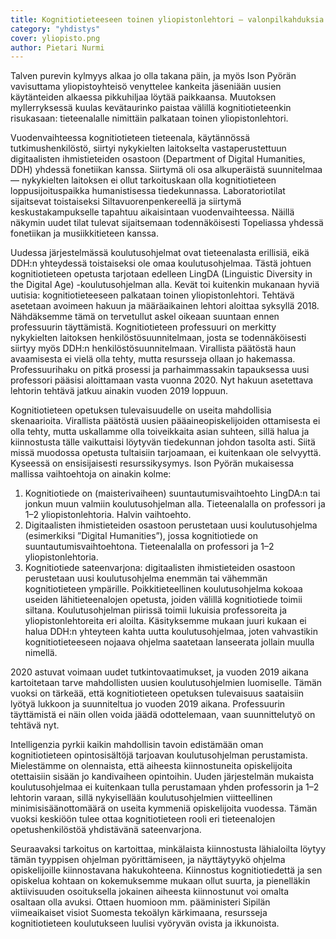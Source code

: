 ```yaml
---
title: Kognitiotieteeseen toinen yliopistonlehtori — valonpilkahduksia tulevaisuudesta
category: "yhdistys"
cover: yliopisto.png
author: Pietari Nurmi
---
```


Talven purevin kylmyys alkaa jo olla takana päin, ja myös Ison Pyörän vavisuttama yliopistoyhteisö venyttelee kankeita jäseniään uusien käytänteiden alkaessa pikkuhiljaa löytää paikkaansa. Muutoksen myllerryksessä kuulas kevätaurinko paistaa välillä kognitiotieteenkin risukasaan: tieteenalalle nimittäin palkataan toinen yliopistonlehtori.

Vuodenvaihteessa kognitiotieteen tieteenala, käytännössä tutkimushenkilöstö, siirtyi nykykielten laitokselta vastaperustettuun digitaalisten ihmistieteiden osastoon (Department of Digital Humanities, DDH) yhdessä fonetiikan kanssa. Siirtymä oli osa alkuperäistä suunnitelmaa — nykykielten laitoksen ei ollut tarkoituskaan olla kognitiotieteen loppusijoituspaikka humanistisessa tiedekunnassa. Laboratoriotilat sijaitsevat toistaiseksi Siltavuorenpenkereellä ja siirtymä keskustakampukselle tapahtuu aikaisintaan vuodenvaihteessa. Näillä näkymin uudet tilat tulevat sijaitsemaan todennäköisesti Topeliassa yhdessä fonetiikan ja musiikkitieteen kanssa.

Uudessa järjestelmässä koulutusohjelmat ovat tieteenalasta erillisiä, eikä DDH:n yhteydessä toistaiseksi ole omaa koulutusohjelmaa. Tästä johtuen kognitiotieteen opetusta tarjotaan edelleen LingDA (Linguistic Diversity in the Digital Age) -koulutusohjelman alla. Kevät toi kuitenkin mukanaan hyviä uutisia: kognitiotieteeseen palkataan toinen yliopistonlehtori. Tehtävä asetetaan avoimeen hakuun ja määräaikainen lehtori aloittaa syksyllä 2018. Nähdäksemme tämä on tervetullut askel oikeaan suuntaan ennen professuurin täyttämistä. Kognitiotieteen professuuri on merkitty nykykielten laitoksen henkilöstösuunnitelmaan, josta se todennäköisesti siirtyy myös DDH:n henkilöstösuunnitelmaan. Virallista päätöstä haun avaamisesta ei vielä olla tehty, mutta resursseja ollaan jo hakemassa. Professuurihaku on pitkä prosessi ja parhaimmassakin tapauksessa uusi professori pääsisi aloittamaan vasta vuonna 2020. Nyt hakuun asetettava lehtorin tehtävä jatkuu ainakin vuoden 2019 loppuun.

Kognitiotieteen opetuksen tulevaisuudelle on useita mahdollisia skenaarioita. Virallista päätöstä uusien pääaineopiskelijoiden ottamisesta ei olla tehty, mutta uskallamme olla toiveikkaita asian suhteen, sillä halua ja kiinnostusta tälle vaikuttaisi löytyvän tiedekunnan johdon tasolta asti. Siitä missä muodossa opetusta tultaisiin tarjoamaan, ei kuitenkaan ole selvyyttä. Kyseessä on ensisijaisesti resurssikysymys. Ison Pyörän mukaisessa mallissa vaihtoehtoja on ainakin kolme:

1.  Kognitiotiede on (maisterivaiheen) suuntautumisvaihtoehto LingDA:n tai jonkun muun valmiin koulutusohjelman alla. Tieteenalalla on professori ja 1–2 yliopistonlehtoria. Halvin vaihtoehto.
2.  Digitaalisten ihmistieteiden osastoon perustetaan uusi koulutusohjelma (esimerkiksi ”Digital Humanities”), jossa kognitiotiede on suuntautumisvaihtoehtona. Tieteenalalla on professori ja 1–2 yliopistonlehtoria.
3.  Kognitiotiede sateenvarjona: digitaalisten ihmistieteiden osastoon perustetaan uusi koulutusohjelma enemmän tai vähemmän kognitiotieteen ympärille. Poikkitieteellinen koulutusohjelma kokoaa useiden lähitieteenalojen opetusta, joiden välillä kognitiotiede toimii siltana. Koulutusohjelman piirissä toimii lukuisia professoreita ja yliopistonlehtoreita eri aloilta. Käsityksemme mukaan juuri kukaan ei halua DDH:n yhteyteen kahta uutta koulutusohjelmaa, joten vahvastikin kognitiotieteeseen nojaava ohjelma saatetaan lanseerata jollain muulla nimellä.

2020 astuvat voimaan uudet tutkintovaatimukset, ja vuoden 2019 aikana kartoitetaan tarve mahdollisten uusien koulutusohjelmien luomiselle. Tämän vuoksi on tärkeää, että kognitiotieteen opetuksen tulevaisuus saataisiin lyötyä lukkoon ja suunniteltua jo vuoden 2019 aikana. Professuurin täyttämistä ei näin ollen voida jäädä odottelemaan, vaan suunnittelutyö on tehtävä nyt.

Intelligenzia pyrkii kaikin mahdollisin tavoin edistämään oman kognitiotieteen opintosisältöjä tarjoavan koulutusohjelman perustamista. Mielestämme on olennaista, että aiheesta kiinnostuneita opiskelijoita otettaisiin sisään jo kandivaiheen opintoihin. Uuden järjestelmän mukaista koulutusohjelmaa ei kuitenkaan tulla perustamaan yhden professorin ja 1–2 lehtorin varaan, sillä nykyisellään koulutusohjelmien viitteellinen minimisisäänottomäärä on useita kymmeniä opiskelijoita vuodessa. Tämän vuoksi keskiöön tulee ottaa kognitiotieteen rooli eri tieteenalojen opetushenkilöstöä yhdistävänä sateenvarjona.

Seuraavaksi tarkoitus on kartoittaa, minkälaista kiinnostusta lähialoilta löytyy tämän tyyppisen ohjelman pyörittämiseen, ja näyttäytyykö ohjelma opiskelijoille kiinnostavana hakukohteena. Kiinnostus kognitiotiedettä ja sen opiskelua kohtaan on kokemuksemme mukaan ollut suurta, ja pienelläkin aktiivisuuden osoituksella jokainen aiheesta kiinnostunut voi omalta osaltaan olla avuksi. Ottaen huomioon mm. pääministeri Sipilän viimeaikaiset visiot Suomesta tekoälyn kärkimaana, resursseja kognitiotieteen koulutukseen luulisi vyöryvän ovista ja ikkunoista.
